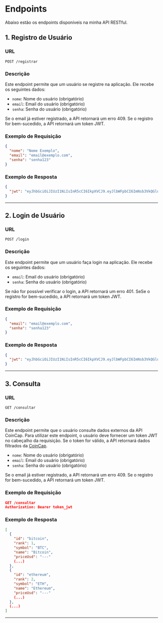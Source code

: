 # Endpoints

Abaixo estão os endpoints disponíveis na minha API RESTful.

## 1. Registro de Usuário

### URL

`POST /registrar`

### Descrição

Este endpoint permite que um usuário se registre na aplicação. Ele recebe os seguintes dados:

- `nome`: Nome do usuário (obrigatório)
- `email`: Email do usuário (obrigatório)
- `senha`: Senha do usuário (obrigatório)

Se o email já estiver registrado, a API retornará um erro 409. Se o registro for bem-sucedido, a API retornará um token JWT.

### Exemplo de Requisição

```json
{
  "nome": "Nome Exemplo",
  "email": "email@exemplo.com",
  "senha": "senha123"
}
```

### Exemplo de Resposta

```json
{
  "jwt": "eyJhbGciOiJIUzI1NiIsInR5cCI6IkpXVCJ9.eyJlbWFpbCI6ImNsb3VkQGluc3Blci5lZHUuYnIiLCJleHAiOjE3MzIyNzc0Nzh9.DF2dEM5oT87uSGxIm-8GAq4OGiRHj5tz-MALn5nZLuI"
}
```

---

## 2. Login de Usuário

### URL

`POST /login`

### Descrição

Este endpoint permite que um usuário faça login na aplicação. Ele recebe os seguintes dados:

- `email`: Email do usuário (obrigatório)
- `senha`: Senha do usuário (obrigatório)

Se não for possível verificar o login, a API retornará um erro 401. SeSe o registro for bem-sucedido, a API retornará um token JWT.

### Exemplo de Requisição

```json
{
  "email": "email@exemplo.com",
  "senha": "senha123"
}
```

### Exemplo de Resposta

```json
{
  "jwt": "eyJhbGciOiJIUzI1NiIsInR5cCI6IkpXVCJ9.eyJlbWFpbCI6ImNsb3VkQGluc3Blci5lZHUuYnIiLCJleHAiOjE3MzIyNzc0Nzh9.DF2dEM5oT87uSGxIm-8GAq4OGiRHj5tz-MALn5nZLuI"
}
```

---

## 3. Consulta

### URL

`GET /consultar`

### Descrição

Este endpoint permite que o usuário consulte dados externos da API CoinCap. Para utilizar este endpoint, o usuário deve fornecer um token JWT no cabeçalho da requisição. Se o token for válido, a API retornará dados filtrados da [CoinCap](https://https://docs.coincap.io).

- `nome`: Nome do usuário (obrigatório)
- `email`: Email do usuário (obrigatório)
- `senha`: Senha do usuário (obrigatório)

Se o email já estiver registrado, a API retornará um erro 409. Se o registro for bem-sucedido, a API retornará um token JWT.

### Exemplo de Requisição

```json
GET /consultar
Authorization: Bearer token_jwt
```

### Exemplo de Resposta

```json
[
  {
    "id": "bitcoin",
    "rank": 1,
    "symbol": "BTC",
    "name": "Bitcoin",
    "priceUsd": "---"
    (...)
  },
  {
    "id": "ethereum",
    "rank": 2,
    "symbol": "ETH",
    "name": "Ethereum",
    "priceUsd": "---"
    (...)
  },
  (...)
]
```

---